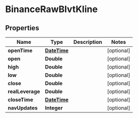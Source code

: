 # BinanceRawBlvtKline

## Properties
Name | Type | Description | Notes
------------ | ------------- | ------------- | -------------
**openTime** | [**DateTime**](DateTime.md) |  |  [optional]
**open** | **Double** |  |  [optional]
**high** | **Double** |  |  [optional]
**low** | **Double** |  |  [optional]
**close** | **Double** |  |  [optional]
**realLeverage** | **Double** |  |  [optional]
**closeTime** | [**DateTime**](DateTime.md) |  |  [optional]
**navUpdates** | **Integer** |  |  [optional]

